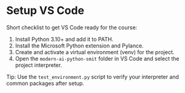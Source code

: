 # Setup VS Code

Short checklist to get VS Code ready for the course:

1. Install Python 3.10+ and add it to PATH.
2. Install the Microsoft Python extension and Pylance.
3. Create and activate a virtual environment (venv) for the project.
4. Open the `modern-ai-python-smit` folder in VS Code and select the project interpreter.

Tip: Use the `test_environment.py` script to verify your interpreter and common packages after setup.
